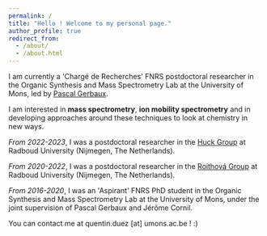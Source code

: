 ```yaml
---
permalink: /
title: "Hello ! Welcome to my personal page."
author_profile: true
redirect_from: 
  - /about/
  - /about.html
---
```


I am currently a 'Chargé de Recherches' FNRS postdoctoral researcher in the Organic Synthesis and Mass Spectrometry Lab at the University of Mons, led by [Pascal Gerbaux](https://staff.umons.ac.be/pascal.gerbaux/activites.html).

I am interested in **mass spectrometry**, **ion mobility spectrometry** and in developing approaches around these techniques to look at chemistry in new ways.

*From 2022-2023*, I was a postdoctoral researcher in the [Huck Group](https://www.hucklab.com/) at Radboud University (Nijmegen, The Netherlands).

*From 2020-2022*, I was a postdoctoral researcher in the [Roithová Group](https://www.roithova-group.com/) at Radboud University (Nijmegen, The Netherlands).

*From 2016-2020*, I was an 'Aspirant' FNRS PhD student in the Organic Synthesis and Mass Spectrometry Lab at the University of Mons, under the joint supervision of Pascal Gerbaux and Jérôme Cornil.

You can contact me at quentin.duez [at] umons.ac.be ! :)
